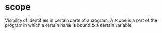 # scope
Visibility of identifiers in certain parts of a program. A scope is a part of the program in which a certain name is bound to a certain variable.